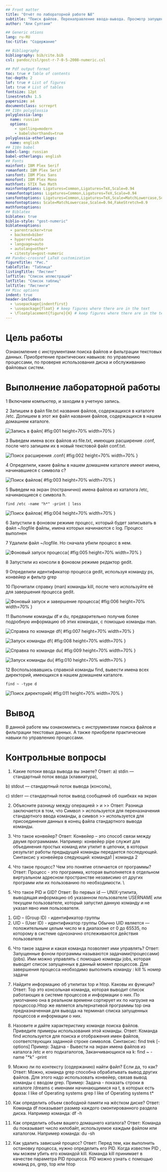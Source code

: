 ```yaml
---
## Front matter
title: "Отчёт по лабораторной работе №8"
subtitle: "Поиск файлов. Перенаправление ввода-вывода. Просмотр запущенных процессов"
author: "Али Султани"

## Generic otions
lang: ru-RU
toc-title: "Содержание"

## Bibliography
bibliography: bib/cite.bib
csl: pandoc/csl/gost-r-7-0-5-2008-numeric.csl

## Pdf output format
toc: true # Table of contents
toc-depth: 2
lof: true # List of figures
lot: true # List of tables
fontsize: 12pt
linestretch: 1.5
papersize: a4
documentclass: scrreprt
## I18n polyglossia
polyglossia-lang:
  name: russian
  options:
	- spelling=modern
	- babelshorthands=true
polyglossia-otherlangs:
  name: english
## I18n babel
babel-lang: russian
babel-otherlangs: english
## Fonts
mainfont: IBM Plex Serif
romanfont: IBM Plex Serif
sansfont: IBM Plex Sans
monofont: IBM Plex Mono
mathfont: STIX Two Math
mainfontoptions: Ligatures=Common,Ligatures=TeX,Scale=0.94
romanfontoptions: Ligatures=Common,Ligatures=TeX,Scale=0.94
sansfontoptions: Ligatures=Common,Ligatures=TeX,Scale=MatchLowercase,Scale=0.94
monofontoptions: Scale=MatchLowercase,Scale=0.94,FakeStretch=0.9
mathfontoptions:
## Biblatex
biblatex: true
biblio-style: "gost-numeric"
biblatexoptions:
  - parentracker=true
  - backend=biber
  - hyperref=auto
  - language=auto
  - autolang=other*
  - citestyle=gost-numeric
## Pandoc-crossref LaTeX customization
figureTitle: "Рис."
tableTitle: "Таблица"
listingTitle: "Листинг"
lofTitle: "Список иллюстраций"
lotTitle: "Список таблиц"
lolTitle: "Листинги"
## Misc options
indent: true
header-includes:
  - \usepackage{indentfirst}
  - \usepackage{float} # keep figures where there are in the text
  - \floatplacement{figure}{H} # keep figures where there are in the text
---
```


# Цель работы

Ознакомление с инструментами поиска файлов и фильтрации текстовых данных. Приобретение практических навыков: по управлению процессами, по проверке  использования диска и обслуживанию файловых систем.

# Выполнение лабораторной работы

1 Включаем компьютер, и заходим в учетную запись.

2 Запишем в файл file.txt названия файлов, содержащихся в каталоге /etc. Допишем в этот же файл названия файлов, содержащихся в нашем домашнем каталоге. 

![Запись в файл](image/01.png){ #fig:001 height=70% width=70% }

3 Выведем имена всех файлов из file.txt, имеющих расширение .conf, после чего запишем их в новый текстовой файл conf.txt. 

![Поиск расширения .conf](image/02.png){ #fig:002 height=70% width=70% }

4 Определили, какие файлы в нашем домашнем каталоге имеют имена, начинавшиеся с символа c? 

![Поиск файлов](image/03.png){ #fig:003 height=70% width=70% }

5 Выведем на экран (постранично) имена файлов из каталога /etc, начинающиеся с символа h.

```
find /etc -name "h*" -print | less 
```

![Поиск файлов](image/04.png){ #fig:004 height=70% width=70% }

6 Запустили в фоновом режиме процесс, который будет записывать в 
файл ~/logfile файлы, имена которых начинаются с log. 
Процесс выполнен 

7 Удалили файл ~/logfile. Но сначала убили процесс в нем.

![Фоновый запуск процесса](image/05.png){ #fig:005 height=70% width=70% }

8 Запустили из консоли в фоновом режиме редактор gedit. 

9 Определили идентификатор процесса gedit, используя команду ps, конвейер и фильтр grep

10 Прочитали справку (man) команды kill, после чего используйте её для завершения процесса gedit. 

![Фоновый запуск и завершение процесса](image/06.png){ #fig:006 height=70% width=70% }

11 Выполним команды df и du, предварительно получив более подробную информацию об этих командах, с помощью команды man. 

![Справка по команде df](image/07.png){ #fig:007 height=70% width=70% }

![Запуск команды df](image/08.png){ #fig:008 height=70% width=70% }

![Справка по команде du](image/09.png){ #fig:009 height=70% width=70% }

![Запуск команды du](image/10.png){ #fig:010 height=70% width=70% }

12	Воспользовавшись справкой команды find, вывести имена всех директорий, имеющихся в нашем домашнем каталоге.

```
find ~ -type d
```

![Поиск директорий](image/11.png){ #fig:011 height=70% width=70% }

# Вывод

В данной работе мы ознакомились с инструментами поиска файлов и фильтрации текстовых данных. А также приобрели практические навыки по управлению процессами. 

# Контрольные вопросы

1. Какие потоки ввода вывода вы знаете?
Ответ: 
a) stdin — стандартный поток ввода (клавиатура),

b) stdout — стандартный поток вывода (консоль),

c) stderr — стандартный поток вывод сообщений об ошибках на экран

2. Объясните разницу между операцией > и >>
Ответ: 
Разница заключается в том, что Символ > используется для переназначения стандартного ввода команды, а символ >> используется для присоединения данных в конец файла стандартного вывода команды.

3. Что такое конвейер?
Ответ: Конвейер – это способ связи между двумя программами. 
Например: конвейер pipe служит для объединения простых команд или утилит в цепочки, в которых результат работы предыдущей команды передается последующей. 
Синтаксис у конвейера  следующий: команда1 | команда 2


4. Что такое процесс? Чем это понятие отличается от программы?
Ответ: Процесс - это программа, которая выполняется в отдельном виртуальном адресном пространстве независимо от других программ или их пользованию по необходимости. \

5. Что такое PID и GID?
Ответ: Во первых id — UNIX-утилита, выводящая информацию об указанном пользователе USERNAME или текущем пользователе, который запустил данную команду и не указал явно имя пользователя.
1)	GID – (Group ID) - идентификатор группы 
2)	UID – (User ID) - идентификатор группы
Обычно UID  является — положительным целым число м в диапазоне от 0 до 65535, по которому в системе однозначно отслеживаются действия пользователя

6. Что такое задачи и какая команда позволяет ими управлять?
Ответ: Запущенные фоном программы называются задачами(процессами) (jobs). Ими можно управлять с помощью команды jobs, которая выводит список запущенных в данный момент процессов. Для завершения процесса необходимо выполнить команду :
kill % номер задачи

7. Найдите информацию об утилитах top и htop. Каковы их функции?
Ответ: 
Top это консольная команда, которая выводит список работающих в системе процессов и информации о них. По умолчанию она в реальном времени сортирует их по нагрузке на процессор.Htop же является альтернативой программы top она предназначенная для вывода на терминал списка запущенных процессов и информации о них.

8. Назовите и дайте характеристику команде поиска файлов. Приведите примеры использования этой команды.
Ответ: Команда find используется для поиска и отображения имен файлов, соответствующих заданной строке символов.
Синтаксис: find trek [-options]
Пример:
Задача - Вывести на экран имена файлов из каталога /etc и его подкаталогов, Заканчивающихся на k:
find ~ -name "*k" -print

9. Можно ли по контексту (содержанию) найти файл? Если да, то как?
Ответ: Можно, команда grep способна обрабатывать вывод других файлов. Для этого надо использовать конвейер, связав вывод команды с вводом grep.
Пример:
Задача - показать строки в каталоге /dreams с именами начинающимися на t, в которых есть фраза:  I like of Operating systems
grep I like of Operating systems t*

10. Как определить объем свободной памяти на жёстком диске?
Ответ:
Команда df показывает размер каждого смонтированного раздела диска.
Например команда: df -h

11. Как определить объем вашего домашнего каталога?
Ответ: Команда du показывает число килобайт, используемое каждым файлом или каталогом.
Например команда: du -sh

12. Как удалить зависший процесс?
Ответ: Перед тем, как выполнить остановку процесса, нужно определить его PID. Когда известен PID , мы можем убить его командой kill. Команда kill принимает в качестве параметра PID процесса. 
PID можно узнать с помощью команд ps, grep, top или htop

